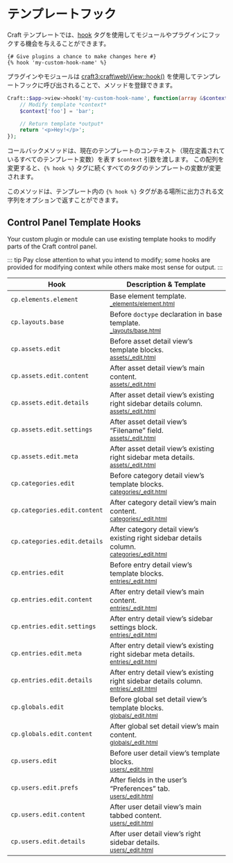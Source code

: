 # テンプレートフック

Craft テンプレートでは、[hook](../dev/tags.md#hook) タグを使用してモジュールやプラグインにフックする機会を与えることができます。

```twig
{# Give plugins a chance to make changes here #}
{% hook 'my-custom-hook-name' %}
```

プラグインやモジュールは <craft3:craft\web\View::hook()> を使用してテンプレートフックに呼び出されることで、メソッドを登録できます。

```php
Craft::$app->view->hook('my-custom-hook-name', function(array &$context) {
    // Modify template *context*
    $context['foo'] = 'bar';

    // Return template *output*
    return '<p>Hey!</p>';
});
```

コールバックメソッドは、現在のテンプレートのコンテキスト（現在定義されているすべてのテンプレート変数）を表す `$context` 引数を渡します。 この配列を変更すると、`{% hook %}` タグに続くすべてのタグのテンプレートの変数が変更されます。

このメソッドは、テンプレート内の `{% hook %}` タグがある場所に出力される文字列をオプションで返すことができます。

## Control Panel Template Hooks

Your custom plugin or module can use existing template hooks to modify parts of the Craft control panel.

::: tip
Pay close attention to what you intend to modify; some hooks are provided for modifying context while others make most sense for output.
:::

| Hook                         | Description & Template                                                                                                                                                                             |
| ---------------------------- | -------------------------------------------------------------------------------------------------------------------------------------------------------------------------------------------------- |
| `cp.elements.element`        | Base element template.<br><small>[_elements/element.html](https://github.com/craftcms/cms/blob/main/src/templates/_elements/element.html)</small>                                            |
| `cp.layouts.base`            | Before `doctype` declaration in base template.<br><small>[_layouts/base.html](https://github.com/craftcms/cms/blob/main/src/templates/_layouts/base.html)</small>                            |
| `cp.assets.edit`             | Before asset detail view’s template blocks.<br><small>[assets/_edit.html](https://github.com/craftcms/cms/blob/main/src/templates/assets/_edit.html)</small>                                 |
| `cp.assets.edit.content`     | After asset detail view’s main content.<br><small>[assets/_edit.html](https://github.com/craftcms/cms/blob/main/src/templates/assets/_edit.html)</small>                                     |
| `cp.assets.edit.details`     | After asset detail view’s existing right sidebar details column.<br><small>[assets/_edit.html](https://github.com/craftcms/cms/blob/main/src/templates/assets/_edit.html)</small>            |
| `cp.assets.edit.settings`    | After asset detail view’s “Filename” field.<br><small>[assets/_edit.html](https://github.com/craftcms/cms/blob/main/src/templates/assets/_edit.html)</small>                                 |
| `cp.assets.edit.meta`        | After asset detail view’s existing right sidebar meta details.<br><small>[assets/_edit.html](https://github.com/craftcms/cms/blob/main/src/templates/assets/_edit.html)</small>              |
| `cp.categories.edit`         | Before category detail view’s template blocks.<br><small>[categories/_edit.html](https://github.com/craftcms/cms/blob/main/src/templates/categories/_edit.html)</small>                      |
| `cp.categories.edit.content` | After category detail view’s main content. <br><small>[categories/_edit.html](https://github.com/craftcms/cms/blob/main/src/templates/categories/_edit.html)</small>                         |
| `cp.categories.edit.details` | After category detail view’s existing right sidebar details column.<br><small>[categories/_edit.html](https://github.com/craftcms/cms/blob/main/src/templates/categories/_edit.html)</small> |
| `cp.entries.edit`            | Before entry detail view’s template blocks.<br><small>[entries/_edit.html](https://github.com/craftcms/cms/blob/main/src/templates/entries/_edit.html)</small>                               |
| `cp.entries.edit.content`    | After entry detail view’s main content.<br><small>[entries/_edit.html](https://github.com/craftcms/cms/blob/main/src/templates/entries/_edit.html)</small>                                   |
| `cp.entries.edit.settings`   | After entry detail view’s sidebar settings block.<br><small>[entries/_edit.html](https://github.com/craftcms/cms/blob/main/src/templates/entries/_edit.html)</small>                         |
| `cp.entries.edit.meta`       | After entry detail view’s existing right sidebar meta details.<br><small>[entries/_edit.html](https://github.com/craftcms/cms/blob/main/src/templates/entries/_edit.html)</small>            |
| `cp.entries.edit.details`    | After entry detail view’s existing right sidebar details column.<br><small>[entries/_edit.html](https://github.com/craftcms/cms/blob/main/src/templates/entries/_edit.html)</small>          |
| `cp.globals.edit`            | Before global set detail view’s template blocks.<br><small>[globals/_edit.html](https://github.com/craftcms/cms/blob/main/src/templates/globals/_edit.html)</small>                          |
| `cp.globals.edit.content`    | After global set detail view’s main content.<br><small>[globals/_edit.html](https://github.com/craftcms/cms/blob/main/src/templates/globals/_edit.html)</small>                              |
| `cp.users.edit`              | Before user detail view’s template blocks.<br><small>[users/_edit.html](https://github.com/craftcms/cms/blob/main/src/templates/users/_edit.html)</small>                                    |
| `cp.users.edit.prefs`        | After fields in the user’s “Preferences” tab.<br><small>[users/_edit.html](https://github.com/craftcms/cms/blob/main/src/templates/users/_edit.html)</small>                                 |
| `cp.users.edit.content`      | After user detail view’s main tabbed content.<br><small>[users/_edit.html](https://github.com/craftcms/cms/blob/main/src/templates/users/_edit.html)</small>                                 |
| `cp.users.edit.details`      | After user detail view’s right sidebar details. <br><small>[users/_edit.html](https://github.com/craftcms/cms/blob/main/src/templates/users/_edit.html)</small>                              |

